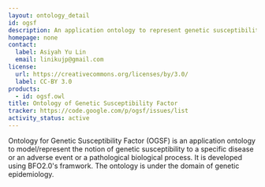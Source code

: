 ```yaml
---
layout: ontology_detail
id: ogsf
description: An application ontology to represent genetic susceptibility to a specific disease, adverse event, or a pathological process.
homepage: none
contact:
  label: Asiyah Yu Lin
  email: linikujp@gmail.com
license:
  url: https://creativecommons.org/licenses/by/3.0/
  label: CC-BY 3.0
products:
  - id: ogsf.owl
title: Ontology of Genetic Susceptibility Factor
tracker: https://code.google.com/p/ogsf/issues/list
activity_status: active
---
```


Ontology for Genetic Susceptibility Factor (OGSF) is an application ontology to model/represent the notion of genetic susceptibility to a specific disease or an adverse event or a pathological biological process. It is developed using BFO2.0's framwork. The ontology is under the domain of genetic epidemiology.
